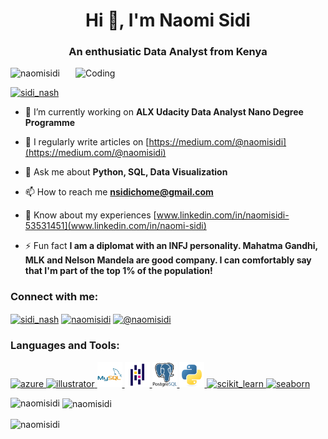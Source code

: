 <h1 align="center">Hi 👋, I'm Naomi Sidi</h1>
<h3 align="center">An enthusiatic Data Analyst from Kenya</h3>
<img align="right" alt="Coding" width="400" src="https://c.tenor.com/whgQwNlVvNkAAAAi/xero-code.gif">

<p align="left"> <img src="https://komarev.com/ghpvc/?username=naomisidi&label=Profile%20views&color=0e75b6&style=flat" alt="naomisidi" /> </p>

<p align="left"> <a href="https://twitter.com/sidi_nash" target="blank"><img src="https://img.shields.io/twitter/follow/sidi_nash?logo=twitter&style=for-the-badge" alt="sidi_nash" /></a> </p>

- 🔭 I’m currently working on **ALX Udacity Data Analyst Nano Degree Programme**

- 📝 I regularly write articles on [https://medium.com/@naomisidi](https://medium.com/@naomisidi)

- 💬 Ask me about **Python, SQL, Data Visualization**

- 📫 How to reach me **nsidichome@gmail.com**

- 📄 Know about my experiences [www.linkedin.com/in/naomisidi-53531451](www.linkedin.com/in/naomi-sidi)

- ⚡ Fun fact **I am a diplomat with an INFJ personality. Mahatma Gandhi, MLK and Nelson Mandela are good company. I can comfortably say that I'm part of the top 1% of the population!**

<h3 align="left">Connect with me:</h3>
<p align="left">
<a href="https://twitter.com/sidi_nash" target="blank"><img align="center" src="https://raw.githubusercontent.com/rahuldkjain/github-profile-readme-generator/master/src/images/icons/Social/twitter.svg" alt="sidi_nash" height="30" width="40" /></a>
<a href="https://linkedin.com/in/naomisidi" target="blank"><img align="center" src="https://raw.githubusercontent.com/rahuldkjain/github-profile-readme-generator/master/src/images/icons/Social/linked-in-alt.svg" alt="naomisidi" height="30" width="40" /></a>
<a href="https://medium.com/@naomisidi" target="blank"><img align="center" src="https://raw.githubusercontent.com/rahuldkjain/github-profile-readme-generator/master/src/images/icons/Social/medium.svg" alt="@naomisidi" height="30" width="40" /></a>
</p>

<h3 align="left">Languages and Tools:</h3>
<p align="left"> <a href="https://azure.microsoft.com/en-in/" target="_blank" rel="noreferrer"> <img src="https://www.vectorlogo.zone/logos/microsoft_azure/microsoft_azure-icon.svg" alt="azure" width="40" height="40"/> </a> <a href="https://www.adobe.com/in/products/illustrator.html" target="_blank" rel="noreferrer"> <img src="https://www.vectorlogo.zone/logos/adobe_illustrator/adobe_illustrator-icon.svg" alt="illustrator" width="40" height="40"/> </a> <a href="https://www.mysql.com/" target="_blank" rel="noreferrer"> <img src="https://raw.githubusercontent.com/devicons/devicon/master/icons/mysql/mysql-original-wordmark.svg" alt="mysql" width="40" height="40"/> </a> <a href="https://pandas.pydata.org/" target="_blank" rel="noreferrer"> <img src="https://raw.githubusercontent.com/devicons/devicon/2ae2a900d2f041da66e950e4d48052658d850630/icons/pandas/pandas-original.svg" alt="pandas" width="40" height="40"/> </a> <a href="https://www.postgresql.org" target="_blank" rel="noreferrer"> <img src="https://raw.githubusercontent.com/devicons/devicon/master/icons/postgresql/postgresql-original-wordmark.svg" alt="postgresql" width="40" height="40"/> </a> <a href="https://www.python.org" target="_blank" rel="noreferrer"> <img src="https://raw.githubusercontent.com/devicons/devicon/master/icons/python/python-original.svg" alt="python" width="40" height="40"/> </a> <a href="https://scikit-learn.org/" target="_blank" rel="noreferrer"> <img src="https://upload.wikimedia.org/wikipedia/commons/0/05/Scikit_learn_logo_small.svg" alt="scikit_learn" width="40" height="40"/> </a> <a href="https://seaborn.pydata.org/" target="_blank" rel="noreferrer"> <img src="https://seaborn.pydata.org/_images/logo-mark-lightbg.svg" alt="seaborn" width="40" height="40"/> </a> </p>

<p><img align="left" src="https://github-readme-stats.vercel.app/api/top-langs?username=naomisidi&show_icons=true&locale=en&layout=compact" alt="naomisidi" /></p>

<p>&nbsp;<img align="center" src="https://github-readme-stats.vercel.app/api?username=naomisidi&show_icons=true&locale=en" alt="naomisidi" /></p>

<p><img align="center" src="https://github-readme-streak-stats.herokuapp.com/?user=naomisidi&" alt="naomisidi" /></p>

